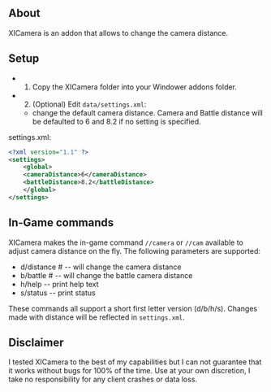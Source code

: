## About

XICamera is an addon that allows to change the camera distance.

## Setup

- 1) Copy the XICamera folder into your Windower addons folder.
- 2) (Optional) Edit `data/settings.xml`:
   - change the default camera distance. Camera and Battle distance will be defaulted to 6 and 8.2 if no setting is specified.

settings.xml:

```xml
<?xml version="1.1" ?>
<settings>
    <global>
	<cameraDistance>6</cameraDistance>
	<battleDistance>8.2</battleDistance>
    </global>
</settings>
```

## In-Game commands

XICamera makes the in-game command `//camera` or `//cam` available to adjust camera distance on the fly.
The following parameters are supported:

- d/distance # -- will change the camera distance
- b/battle #   -- will change the battle camera distance
- h/help       -- print help text
- s/status       -- print status

These commands all support a short first letter version (d/b/h/s).
Changes made with distance will be reflected in `settings.xml`.

## Disclaimer

I tested XICamera to the best of my capabilities but I can not guarantee that it works without bugs for 100% of the time.
Use at your own discretion, I take no responsibility for any client crashes or data loss.
